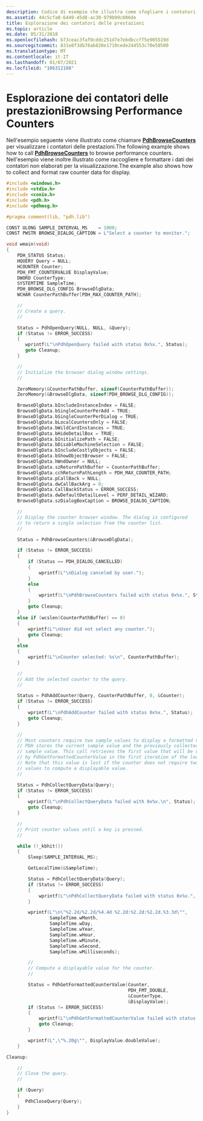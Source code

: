 ```yaml
---
description: Codice di esempio che illustra come sfogliare i contatori delle prestazioni.
ms.assetid: 44c5cfa8-6449-45d8-ac30-979b99c086de
title: Esplorazione dei contatori delle prestazioni
ms.topic: article
ms.date: 05/31/2018
ms.openlocfilehash: b73ceac3faf0cddc251d7e7ebdbccff5e905519d
ms.sourcegitcommit: 831e8f3db78ab820e1710cede244553c70e50500
ms.translationtype: MT
ms.contentlocale: it-IT
ms.lasthandoff: 01/07/2021
ms.locfileid: "106312188"
---
```

# <a name="browsing-performance-counters"></a><span data-ttu-id="34fa4-103">Esplorazione dei contatori delle prestazioni</span><span class="sxs-lookup"><span data-stu-id="34fa4-103">Browsing Performance Counters</span></span>

<span data-ttu-id="34fa4-104">Nell'esempio seguente viene illustrato come chiamare [**PdhBrowseCounters**](/windows/desktop/api/Pdh/nf-pdh-pdhbrowsecountersa) per visualizzare i contatori delle prestazioni.</span><span class="sxs-lookup"><span data-stu-id="34fa4-104">The following example shows how to call [**PdhBrowseCounters**](/windows/desktop/api/Pdh/nf-pdh-pdhbrowsecountersa) to browse performance counters.</span></span> <span data-ttu-id="34fa4-105">Nell'esempio viene inoltre illustrato come raccogliere e formattare i dati dei contatori non elaborati per la visualizzazione.</span><span class="sxs-lookup"><span data-stu-id="34fa4-105">The example also shows how to collect and format raw counter data for display.</span></span>


```C++
#include <windows.h>
#include <stdio.h>
#include <conio.h>
#include <pdh.h>
#include <pdhmsg.h>

#pragma comment(lib, "pdh.lib")

CONST ULONG SAMPLE_INTERVAL_MS    = 1000;
CONST PWSTR BROWSE_DIALOG_CAPTION = L"Select a counter to monitor.";

void wmain(void)
{
    PDH_STATUS Status;
    HQUERY Query = NULL;
    HCOUNTER Counter;
    PDH_FMT_COUNTERVALUE DisplayValue;
    DWORD CounterType;
    SYSTEMTIME SampleTime;
    PDH_BROWSE_DLG_CONFIG BrowseDlgData;
    WCHAR CounterPathBuffer[PDH_MAX_COUNTER_PATH];

    //
    // Create a query.
    //

    Status = PdhOpenQuery(NULL, NULL, &Query);
    if (Status != ERROR_SUCCESS) 
    {
       wprintf(L"\nPdhOpenQuery failed with status 0x%x.", Status);
       goto Cleanup;
    }

    //
    // Initialize the browser dialog window settings.
    //

    ZeroMemory(&CounterPathBuffer, sizeof(CounterPathBuffer));
    ZeroMemory(&BrowseDlgData, sizeof(PDH_BROWSE_DLG_CONFIG));

    BrowseDlgData.bIncludeInstanceIndex = FALSE;
    BrowseDlgData.bSingleCounterPerAdd = TRUE;
    BrowseDlgData.bSingleCounterPerDialog = TRUE;
    BrowseDlgData.bLocalCountersOnly = FALSE;
    BrowseDlgData.bWildCardInstances = TRUE;
    BrowseDlgData.bHideDetailBox = TRUE;
    BrowseDlgData.bInitializePath = FALSE;
    BrowseDlgData.bDisableMachineSelection = FALSE;
    BrowseDlgData.bIncludeCostlyObjects = FALSE;
    BrowseDlgData.bShowObjectBrowser = FALSE;
    BrowseDlgData.hWndOwner = NULL;
    BrowseDlgData.szReturnPathBuffer = CounterPathBuffer;
    BrowseDlgData.cchReturnPathLength = PDH_MAX_COUNTER_PATH;
    BrowseDlgData.pCallBack = NULL;
    BrowseDlgData.dwCallBackArg = 0;
    BrowseDlgData.CallBackStatus = ERROR_SUCCESS;
    BrowseDlgData.dwDefaultDetailLevel = PERF_DETAIL_WIZARD;
    BrowseDlgData.szDialogBoxCaption = BROWSE_DIALOG_CAPTION;

    //
    // Display the counter browser window. The dialog is configured
    // to return a single selection from the counter list.
    //

    Status = PdhBrowseCounters(&BrowseDlgData);

    if (Status != ERROR_SUCCESS) 
    {
        if (Status == PDH_DIALOG_CANCELLED) 
        {
            wprintf(L"\nDialog canceled by user.");
        }
        else 
        {
            wprintf(L"\nPdhBrowseCounters failed with status 0x%x.", Status);
        }
        goto Cleanup;
    } 
    else if (wcslen(CounterPathBuffer) == 0) 
    {
        wprintf(L"\nUser did not select any counter.");
        goto Cleanup;
    }
    else
    {
        wprintf(L"\nCounter selected: %s\n", CounterPathBuffer);
    }

    //
    // Add the selected counter to the query.
    //

    Status = PdhAddCounter(Query, CounterPathBuffer, 0, &Counter);
    if (Status != ERROR_SUCCESS) 
    {
        wprintf(L"\nPdhAddCounter failed with status 0x%x.", Status);
        goto Cleanup;
    }

    //
    // Most counters require two sample values to display a formatted value.
    // PDH stores the current sample value and the previously collected
    // sample value. This call retrieves the first value that will be used
    // by PdhGetFormattedCounterValue in the first iteration of the loop
    // Note that this value is lost if the counter does not require two
    // values to compute a displayable value.
    //

    Status = PdhCollectQueryData(Query);
    if (Status != ERROR_SUCCESS) 
    {
        wprintf(L"\nPdhCollectQueryData failed with 0x%x.\n", Status);
        goto Cleanup;
    }

    //
    // Print counter values until a key is pressed.
    //

    while (!_kbhit()) 
    {
        Sleep(SAMPLE_INTERVAL_MS);

        GetLocalTime(&SampleTime);

        Status = PdhCollectQueryData(Query);
        if (Status != ERROR_SUCCESS) 
        {
            wprintf(L"\nPdhCollectQueryData failed with status 0x%x.", Status);
        }

        wprintf(L"\n\"%2.2d/%2.2d/%4.4d %2.2d:%2.2d:%2.2d.%3.3d\"",
                SampleTime.wMonth,
                SampleTime.wDay,
                SampleTime.wYear,
                SampleTime.wHour,
                SampleTime.wMinute,
                SampleTime.wSecond,
                SampleTime.wMilliseconds);

        //
        // Compute a displayable value for the counter.
        //

        Status = PdhGetFormattedCounterValue(Counter,
                                             PDH_FMT_DOUBLE,
                                             &CounterType,
                                             &DisplayValue);
        if (Status != ERROR_SUCCESS) 
        {
            wprintf(L"\nPdhGetFormattedCounterValue failed with status 0x%x.", Status);
            goto Cleanup;
        }

        wprintf(L",\"%.20g\"", DisplayValue.doubleValue);
    }

Cleanup:

    //
    // Close the query.
    //

    if (Query) 
    {
       PdhCloseQuery(Query);
    }
}
```



 

 



